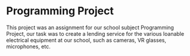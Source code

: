 # Programming Project

This project was an assignment for our school subject Programming
Project, our task was to create a lending service for the various 
loanable electrical equipment at our school, such as cameras, VR glasses, 
microphones, etc.
